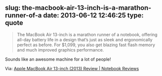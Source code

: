slug: the-macbook-air-13-inch-is-a-marathon-runner-of-a
date: 2013-06-12 12:46:25
type: quote
---

> The MacBook Air 13-inch is a marathon runner of a notebook, offering all-day battery life in a design that’s just as sleek and ergonomically perfect as before. For $1,099, you also get blazing fast flash memory and much improved graphics performance.

Sounds like an awesome machine for a lot of people!

 Via: [Apple MacBook Air 13-inch (2013) Review | Notebook Reviews](http://www.laptopmag.com/apple-macbook-air-13-inch-2013.aspx)
